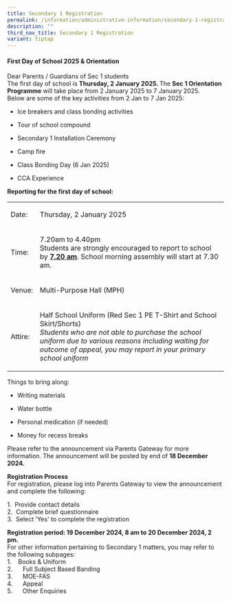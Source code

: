 ```yaml
---
title: Secondary 1 Registration
permalink: /information/administrative-information/secondary-1-registration/
description: ""
third_nav_title: Secondary 1 Registration
variant: tiptap
---
```

<h4><strong>First Day of School 2025 &amp; Orientation</strong></h4>
<p>Dear Parents / Guardians of Sec 1 students
<br>The first day of school is&nbsp;<strong>Thursday, 2 January 2025. </strong>The <strong>Sec 1 Orientation Programme</strong> will
take place from 2 January 2025 to 7 January 2025.
<br>Below are some of the key activities from 2 Jan to 7 Jan 2025:</p>
<ul data-tight="true" class="tight">
<li>
<p>Ice breakers and class bonding activities</p>
</li>
<li>
<p>Tour of school compound</p>
</li>
<li>
<p>Secondary 1 Installation Ceremony</p>
</li>
<li>
<p>Camp fire</p>
</li>
<li>
<p>Class Bonding Day (6 Jan 2025)</p>
</li>
<li>
<p>CCA Experience</p>
</li>
</ul>
<p></p>
<p><strong>Reporting for the first day of school:</strong>
</p>
<table style="minWidth: 50px">
<colgroup>
<col>
<col>
</colgroup>
<tbody>
<tr>
<td rowspan="1" colspan="1">
<p>Date:</p>
</td>
<td rowspan="1" colspan="1">
<p>Thursday, 2 January 2025</p>
</td>
</tr>
<tr>
<td rowspan="1" colspan="1">
<p>Time:</p>
</td>
<td rowspan="1" colspan="1">
<p>7.20am to 4.40pm
<br>Students are strongly encouraged to report to school by <strong><u>7.20 am</u></strong>.
School morning assembly will start at 7.30 am. &nbsp;</p>
</td>
</tr>
<tr>
<td rowspan="1" colspan="1">
<p>Venue:</p>
</td>
<td rowspan="1" colspan="1">
<p>Multi-Purpose Hall (MPH)</p>
</td>
</tr>
<tr>
<td rowspan="1" colspan="1">
<p>Attire:</p>
</td>
<td rowspan="1" colspan="1">
<p>Half School Uniform (Red Sec 1 PE T-Shirt and School Skirt/Shorts)
<br><em>Students who are not able to purchase the school uniform due to various reasons including waiting for outcome of appeal, you may report in your primary school uniform</em>
</p>
</td>
</tr>
</tbody>
</table>
<p>Things to bring along:</p>
<ul data-tight="true" class="tight">
<li>
<p>Writing materials</p>
</li>
<li>
<p>Water bottle</p>
</li>
<li>
<p>Personal medication (if needed)</p>
</li>
<li>
<p>Money for recess breaks</p>
</li>
</ul>
<p>Please refer to the announcement via Parents Gateway for more information.
The announcement will be posted by end of <strong>18&nbsp;December 2024.</strong>
</p>
<p><strong>Registration Process</strong>
<br>For registration, please log into Parents Gateway to view the announcement
and complete the following:</p>
<p>1.&nbsp; Provide contact details
<br>2.&nbsp; Complete brief questionnaire
<br>3.&nbsp; Select 'Yes' to complete the registration</p>
<p><strong>Registration period: 19 December 2024, 8 am to 20 December 2024, 2 pm.</strong>
<br>For other information pertaining to Secondary 1 matters, you may refer
to the following subpages:
<br>1.&nbsp;&nbsp;&nbsp; Books &amp; Uniform
<br>2.&nbsp;&nbsp;&nbsp;&nbsp;&nbsp; Full Subject Based Banding
<br>3.&nbsp;&nbsp;&nbsp;&nbsp;&nbsp; MOE-FAS
<br>4.&nbsp;&nbsp;&nbsp;&nbsp;&nbsp; Appeal
<br>5.&nbsp;&nbsp;&nbsp;&nbsp;&nbsp; Other Enquiries</p>
<p></p>
<p></p>